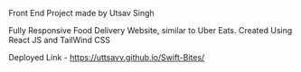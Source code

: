 Front End Project made by Utsav Singh

Fully Responsive Food Delivery Website, similar to Uber Eats.
Created Using React JS and TailWind CSS 

Deployed Link - https://uttsavv.github.io/Swift-Bites/

